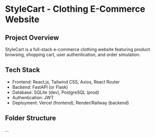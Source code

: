 # StyleCart - Clothing E-Commerce Website

## Project Overview
StyleCart is a full-stack e-commerce clothing website featuring product browsing, shopping cart, user authentication, and order simulation.

## Tech Stack
- Frontend: React.js, Tailwind CSS, Axios, React Router
- Backend: FastAPI (or Flask)
- Database: SQLite (dev), PostgreSQL (prod)
- Authentication: JWT
- Deployment: Vercel (frontend), Render/Railway (backend)

## Folder Structure
...
